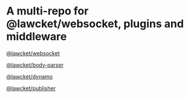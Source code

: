 # A multi-repo for @lawcket/websocket, plugins and middleware

[@lawcket/websocket](https://github.com/icarus-sullivan/lawcket/tree/master/packages/websocket)

[@lawcket/body-parser](https://github.com/icarus-sullivan/lawcket/tree/master/packages/body-parser)

[@lawcket/dynamo](https://github.com/icarus-sullivan/lawcket/tree/master/packages/dynamo)

[@lawcket/publisher](https://github.com/icarus-sullivan/lawcket/tree/master/packages/publisher)

